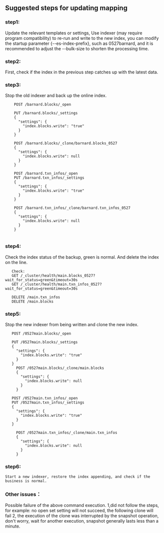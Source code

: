 ## Suggested steps for updating mapping

### step1:
 Update the relevant templates or settings, Use indexer (may require program compatibility) to re-run and write
 to the new index, you can modify the startup parameter {--es-index-prefix}, such as 0527barnard, and it is
 recommended to adjust the --bulk-size to shorten the processing time.

### step2:

 First, check if the index in the previous step catches up with the latest data.

### step3:

 Stop the old indexer and back up the online index.

``` 
    POST /barnard.blocks/_open
    
    PUT /barnard.blocks/_settings
    {
      "settings": {
        "index.blocks.write": "true"
      }
    }
    
    POST /barnard.blocks/_clone/barnard.blocks_0527
    {
      "settings": {
        "index.blocks.write": null
      }
    }
    
    POST /barnard.txn_infos/_open
    PUT /barnard.txn_infos/_settings
    {
      "settings": {
        "index.blocks.write": "true"
      }
    }
    
    POST /barnard.txn_infos/_clone/barnard.txn_infos_0527
    {
      "settings": {
        "index.blocks.write": null
      }
    }
    
 ``` 
### step4:
    
Check the index status of the backup, green is normal. And delete the index on the line.

``` 
   Check:
   GET /_cluster/health/main.blocks_0527?wait_for_status=green&timeout=30s
   GET /_cluster/health/main.txn_infos_0527?wait_for_status=green&timeout=30s

   DELETE /main.txn_infos
   DELETE /main.blocks
 ``` 
### step5:
   
Stop the new indexer from being written and clone the new index.

``` 
   POST /0527main.blocks/_open

   PUT /0527main.blocks/_settings
   {
     "settings": {
       "index.blocks.write": "true"
     }
   }
     POST /0527main.blocks/_clone/main.blocks
     {
       "settings": {
         "index.blocks.write": null
       }
     }

   POST /0527main.txn_infos/_open
   PUT /0527main.txn_infos/_settings
   {
     "settings": {
       "index.blocks.write": "true"
     }
   }

     POST /0527main.txn_infos/_clone/main.txn_infos
     {
       "settings": {
         "index.blocks.write": null
       }
     }
``` 
### step6:
    Start a new indexer, restore the index appending, and check if the business is normal.


### Other issues：

Possible failure of the above command execution.
1,did not follow the steps, for example: no open set setting will not succeed, the following clone will fail
2, the execution of the clone was interrupted by the snapshot operation, don't worry, wait for another execution, 
snapshot generally lasts less than a minute.



